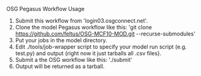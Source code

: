 OSG Pegasus Workflow Usage

1. Submit this workflow from 'login03.osgconnect.net'.
2. Clone the model Pegasus workflow like this: 'git clone https://github.com/feltus/OSG-MCF10-MOD.git --recurse-submodules'
3. Put your jobs in the model directory.
4. Edit ./tools/job-wrapper script to specify your model run script (e.g. test.py) and output {right now it just tarballs all .csv files}.
5. Submit a the OSG workflow like this: './submit'
6. Output will be returned as a tarball.
